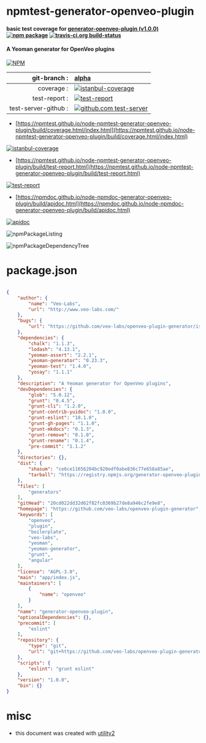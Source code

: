 # npmtest-generator-openveo-plugin

#### basic test coverage for  [generator-openveo-plugin (v1.0.0)](https://github.com/veo-labs/openveo-plugin-generator)  [![npm package](https://img.shields.io/npm/v/npmtest-generator-openveo-plugin.svg?style=flat-square)](https://www.npmjs.org/package/npmtest-generator-openveo-plugin) [![travis-ci.org build-status](https://api.travis-ci.org/npmtest/node-npmtest-generator-openveo-plugin.svg)](https://travis-ci.org/npmtest/node-npmtest-generator-openveo-plugin)

#### A Yeoman generator for OpenVeo plugins

[![NPM](https://nodei.co/npm/generator-openveo-plugin.png?downloads=true&downloadRank=true&stars=true)](https://www.npmjs.com/package/generator-openveo-plugin)

| git-branch : | [alpha](https://github.com/npmtest/node-npmtest-generator-openveo-plugin/tree/alpha)|
|--:|:--|
| coverage : | [![istanbul-coverage](https://npmtest.github.io/node-npmtest-generator-openveo-plugin/build/coverage.badge.svg)](https://npmtest.github.io/node-npmtest-generator-openveo-plugin/build/coverage.html/index.html)|
| test-report : | [![test-report](https://npmtest.github.io/node-npmtest-generator-openveo-plugin/build/test-report.badge.svg)](https://npmtest.github.io/node-npmtest-generator-openveo-plugin/build/test-report.html)|
| test-server-github : | [![github.com test-server](https://npmtest.github.io/node-npmtest-generator-openveo-plugin/GitHub-Mark-32px.png)](https://npmtest.github.io/node-npmtest-generator-openveo-plugin/build/app/index.html) | | build-artifacts : | [![build-artifacts](https://npmtest.github.io/node-npmtest-generator-openveo-plugin/glyphicons_144_folder_open.png)](https://github.com/npmtest/node-npmtest-generator-openveo-plugin/tree/gh-pages/build)|

- [https://npmtest.github.io/node-npmtest-generator-openveo-plugin/build/coverage.html/index.html](https://npmtest.github.io/node-npmtest-generator-openveo-plugin/build/coverage.html/index.html)

[![istanbul-coverage](https://npmtest.github.io/node-npmtest-generator-openveo-plugin/build/screenCapture.buildCi.browser.%252Ftmp%252Fbuild%252Fcoverage.lib.html.png)](https://npmtest.github.io/node-npmtest-generator-openveo-plugin/build/coverage.html/index.html)

- [https://npmtest.github.io/node-npmtest-generator-openveo-plugin/build/test-report.html](https://npmtest.github.io/node-npmtest-generator-openveo-plugin/build/test-report.html)

[![test-report](https://npmtest.github.io/node-npmtest-generator-openveo-plugin/build/screenCapture.buildCi.browser.%252Ftmp%252Fbuild%252Ftest-report.html.png)](https://npmtest.github.io/node-npmtest-generator-openveo-plugin/build/test-report.html)

- [https://npmdoc.github.io/node-npmdoc-generator-openveo-plugin/build/apidoc.html](https://npmdoc.github.io/node-npmdoc-generator-openveo-plugin/build/apidoc.html)

[![apidoc](https://npmdoc.github.io/node-npmdoc-generator-openveo-plugin/build/screenCapture.buildCi.browser.%252Ftmp%252Fbuild%252Fapidoc.html.png)](https://npmdoc.github.io/node-npmdoc-generator-openveo-plugin/build/apidoc.html)

![npmPackageListing](https://npmtest.github.io/node-npmtest-generator-openveo-plugin/build/screenCapture.npmPackageListing.svg)

![npmPackageDependencyTree](https://npmtest.github.io/node-npmtest-generator-openveo-plugin/build/screenCapture.npmPackageDependencyTree.svg)



# package.json

```json

{
    "author": {
        "name": "Veo-Labs",
        "url": "http://www.veo-labs.com/"
    },
    "bugs": {
        "url": "https://github.com/veo-labs/openveo-plugin-generator/issues"
    },
    "dependencies": {
        "chalk": "1.1.3",
        "lodash": "4.13.1",
        "yeoman-assert": "2.2.1",
        "yeoman-generator": "0.23.3",
        "yeoman-test": "1.4.0",
        "yosay": "1.1.1"
    },
    "description": "A Yeoman generator for OpenVeo plugins",
    "devDependencies": {
        "glob": "5.0.12",
        "grunt": "0.4.5",
        "grunt-cli": "1.2.0",
        "grunt-contrib-yuidoc": "1.0.0",
        "grunt-eslint": "18.1.0",
        "grunt-gh-pages": "1.1.0",
        "grunt-mkdocs": "0.1.3",
        "grunt-remove": "0.1.0",
        "grunt-rename": "0.1.4",
        "pre-commit": "1.1.2"
    },
    "directories": {},
    "dist": {
        "shasum": "ce6ce11656204bc920edf0abe836c77e658a85ae",
        "tarball": "https://registry.npmjs.org/generator-openveo-plugin/-/generator-openveo-plugin-1.0.0.tgz"
    },
    "files": [
        "generators"
    ],
    "gitHead": "20cd022dd32d62f82fc0369b27de8a946c2fe9e8",
    "homepage": "https://github.com/veo-labs/openveo-plugin-generator",
    "keywords": [
        "openveo",
        "plugin",
        "boilerplate",
        "veo-labs",
        "yeoman",
        "yeoman-generator",
        "grunt",
        "angular"
    ],
    "license": "AGPL-3.0",
    "main": "app/index.js",
    "maintainers": [
        {
            "name": "openveo"
        }
    ],
    "name": "generator-openveo-plugin",
    "optionalDependencies": {},
    "precommit": [
        "eslint"
    ],
    "repository": {
        "type": "git",
        "url": "git+https://github.com/veo-labs/openveo-plugin-generator.git"
    },
    "scripts": {
        "eslint": "grunt eslint"
    },
    "version": "1.0.0",
    "bin": {}
}
```



# misc
- this document was created with [utility2](https://github.com/kaizhu256/node-utility2)
